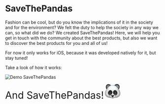 # SaveThePandas

Fashion can be cool, but do you know the implications of it in the society and for the environment?
We felt the duty to help the society in any way we can, so what did we do?
We created SaveThePandas! Here, we will help you get in touch with the community about the best products, but also we want to discover the best products for you and all of us!

For now it only works for iOS, because it was developed natively for it, but stay tuned!

Take a look of how it works:

![Demo SaveThePandas](medias/Pitch-SaveThePandas.gif)

<p>  <font size="6">And SaveThePandas!</font> 
<img src="medias/SaveThePandas.png" alt="Alt text" title="Optional title" style="display: inline-block; margin: 0 auto; max-width: 50px">
</p>